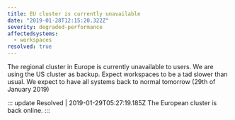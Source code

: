 ```yaml
---
title: EU cluster is currently unavailable
date: "2019-01-28T12:15:20.322Z"
severity: degraded-performance
affectedsystems:
  - workspaces
resolved: true
---
```


The regional cluster in Europe is currently unavailable to users. We are using the US cluster as backup.
Expect workspaces to be a tad slower than usual. We expect to have all systems back to normal tomorrow (29th of January 2019)

<!--- language code: en -->

::: update Resolved | 2019-01-29T05:27:19.185Z
The European cluster is back online.
:::
